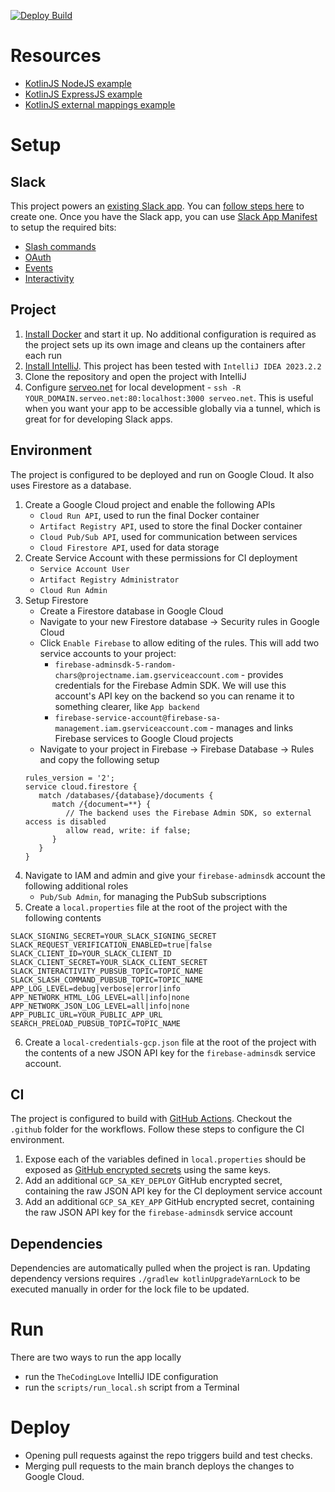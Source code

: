 [![Deploy Build](https://github.com/gchristov/thecodinglove-kmp/actions/workflows/deploy.yml/badge.svg)](https://github.com/gchristov/thecodinglove-kmp/actions/workflows/deploy.yml)

# Resources

  - [KotlinJS NodeJS example](https://github.com/wadejensen/kotlin-nodejs-example)
  - [KotlinJS ExpressJS example](https://github.com/chrisnkrueger/kotlin-express)
  - [KotlinJS external mappings example](https://dev.to/mpetuska/js-in-kotlinjs-c4g)

# Setup

## Slack

This project powers an [existing Slack app](https://slack.com/apps/AFNEWBNFN). You can [follow steps here](https://api.slack.com/start/quickstart) to create one. Once you have the Slack app, you can use [Slack App Manifest](https://api.slack.com/reference/manifests) to setup the required bits:
  - [Slash commands](https://api.slack.com/slash-commands)
  - [OAuth](https://api.slack.com/authentication/oauth-v2)
  - [Events](http://api.slack.com/events-api)
  - [Interactivity](https://api.slack.com/messaging/interactivity)

## Project

1. [Install Docker](https://docs.docker.com/get-started/) and start it up. No additional configuration is required as the project sets up its own image and cleans up the containers after each run
2. [Install IntelliJ](https://www.jetbrains.com/help/idea/installation-guide.html). This project has been tested with `IntelliJ IDEA 2023.2.2`
3. Clone the repository and open the project with IntelliJ
4. Configure [serveo.net](http://serveo.net) for local development - `ssh -R YOUR_DOMAIN.serveo.net:80:localhost:3000 serveo.net`. This is useful when you want your app to be accessible globally via a tunnel, which is great for for developing Slack apps.

## Environment

The project is configured to be deployed and run on Google Cloud. It also uses Firestore as a database.

1. Create a Google Cloud project and enable the following APIs
    - `Cloud Run API`, used to run the final Docker container
    - `Artifact Registry API`, used to store the final Docker container
    - `Cloud Pub/Sub API`, used for communication between services
    - `Cloud Firestore API`, used for data storage
2. Create Service Account with these permissions for CI deployment
    - `Service Account User`
    - `Artifact Registry Administrator`
    - `Cloud Run Admin`
3. Setup Firestore
   - Create a Firestore database in Google Cloud
   - Navigate to your new Firestore database -> Security rules in Google Cloud
   - Click `Enable Firebase` to allow editing of the rules. This will add two service accounts to your project:
     - `firebase-adminsdk-5-random-chars@projectname.iam.gserviceaccount.com` - provides credentials for the Firebase Admin SDK. We will use this account's API key on the backend so you can rename it to something clearer, like `App backend`
     - `firebase-service-account@firebase-sa-management.iam.gserviceaccount.com` - manages and links Firebase services to Google Cloud projects 
   - Navigate to your project in Firebase -> Firebase Database -> Rules and copy the following setup
   ```
   rules_version = '2';
   service cloud.firestore {
      match /databases/{database}/documents {
         match /{document=**} {
            // The backend uses the Firebase Admin SDK, so external access is disabled  
            allow read, write: if false;
         }
      }
   }
   ```
4. Navigate to IAM and admin and give your `firebase-adminsdk` account the following additional roles
   - `Pub/Sub Admin`, for managing the PubSub subscriptions
5. Create a `local.properties` file at the root of the project with the following contents
```
SLACK_SIGNING_SECRET=YOUR_SLACK_SIGNING_SECRET
SLACK_REQUEST_VERIFICATION_ENABLED=true|false
SLACK_CLIENT_ID=YOUR_SLACK_CLIENT_ID
SLACK_CLIENT_SECRET=YOUR_SLACK_CLIENT_SECRET
SLACK_INTERACTIVITY_PUBSUB_TOPIC=TOPIC_NAME
SLACK_SLASH_COMMAND_PUBSUB_TOPIC=TOPIC_NAME
APP_LOG_LEVEL=debug|verbose|error|info
APP_NETWORK_HTML_LOG_LEVEL=all|info|none
APP_NETWORK_JSON_LOG_LEVEL=all|info|none
APP_PUBLIC_URL=YOUR_PUBLIC_APP_URL
SEARCH_PRELOAD_PUBSUB_TOPIC=TOPIC_NAME
```
6. Create a `local-credentials-gcp.json` file at the root of the project with the contents of a new JSON API key for the `firebase-adminsdk` service account.

## CI

The project is configured to build with [GitHub Actions](https://github.com/features/actions). Checkout the `.github` folder for the workflows. Follow these steps to configure the CI environment.

1. Expose each of the variables defined in `local.properties` should be exposed as [GitHub encrypted secrets](https://docs.github.com/actions/automating-your-workflow-with-github-actions/creating-and-using-encrypted-secrets) using the same keys. 
2. Add an additional `GCP_SA_KEY_DEPLOY` GitHub encrypted secret, containing the raw JSON API key for the CI deployment service account
3. Add an additional `GCP_SA_KEY_APP` GitHub encrypted secret, containing the raw JSON API key for the `firebase-adminsdk` service account

## Dependencies

Dependencies are automatically pulled when the project is ran. Updating dependency versions requires `./gradlew kotlinUpgradeYarnLock` to be executed manually in order for the lock file to be updated.

# Run

There are two ways to run the app locally
- run the `TheCodingLove` IntelliJ IDE configuration
- run the `scripts/run_local.sh` script from a Terminal

# Deploy

- Opening pull requests against the repo triggers build and test checks.
- Merging pull requests to the main branch deploys the changes to Google Cloud.